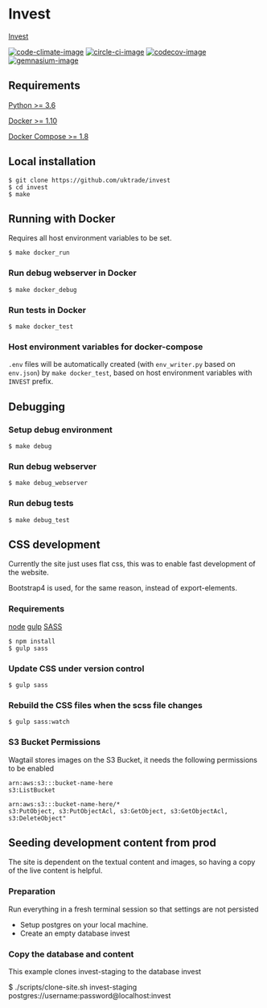 # Invest
[Invest](https://invest.great.gov.uk/)

[![code-climate-image]][code-climate]
[![circle-ci-image]][circle-ci]
[![codecov-image]][codecov]
[![gemnasium-image]][gemnasium]

## Requirements

[Python >= 3.6](https://www.python.org/downloads/release/python-360/)

[Docker >= 1.10](https://docs.docker.com/engine/installation/)

[Docker Compose >= 1.8](https://docs.docker.com/compose/install/)


## Local installation

    $ git clone https://github.com/uktrade/invest
    $ cd invest
    $ make

## Running with Docker
Requires all host environment variables to be set.

    $ make docker_run

### Run debug webserver in Docker

    $ make docker_debug

### Run tests in Docker

    $ make docker_test

### Host environment variables for docker-compose
``.env`` files will be automatically created (with ``env_writer.py`` based on ``env.json``) by ``make docker_test``, based on host environment variables with ``INVEST`` prefix.

## Debugging

### Setup debug environment

    $ make debug

### Run debug webserver

    $ make debug_webserver

### Run debug tests

    $ make debug_test

## CSS development

Currently the site just uses flat css, this was to enable fast development of the website.

Bootstrap4 is used, for the same reason, instead of export-elements.


### Requirements
[node](https://nodejs.org/en/download/)
[gulp](https://gulpjs.com/)
[SASS](http://sass-lang.com/)

	$ npm install
	$ gulp sass

### Update CSS under version control

	$ gulp sass

### Rebuild the CSS files when the scss file changes

	$ gulp sass:watch

### S3 Bucket Permissions

Wagtail stores images on the S3 Bucket, it needs the following permissions to be enabled

	arn:aws:s3:::bucket-name-here
	s3:ListBucket

	arn:aws:s3:::bucket-name-here/*
	s3:PutObject, s3:PutObjectAcl, s3:GetObject, s3:GetObjectAcl, s3:DeleteObject"


## Seeding development content from prod

The site is dependent on the textual content and images, so having a copy
of the live content is helpful.

### Preparation

 Run everything in a fresh terminal session so that settings are not persisted

 - Setup postgres on your local machine.
 - Create an empty database invest

### Copy the database and content

This example clones invest-staging to the database invest

$ ./scripts/clone-site.sh invest-staging postgres://username:password@localhost:invest


[code-climate-image]: https://codeclimate.com/github/uktrade/invest/badges/issue_count.svg
[code-climate]: https://codeclimate.com/github/uktrade/invest

[circle-ci-image]: https://circleci.com/gh/uktrade/invest/tree/master.svg?style=svg
[circle-ci]: https://circleci.com/gh/uktrade/invest/tree/master

[codecov-image]: https://codecov.io/gh/uktrade/invest/branch/master/graph/badge.svg
[codecov]: https://codecov.io/gh/uktrade/invest

[gemnasium-image]: https://gemnasium.com/badges/github.com/uktrade/invest.svg
[gemnasium]: https://gemnasium.com/github.com/uktrade/invest
